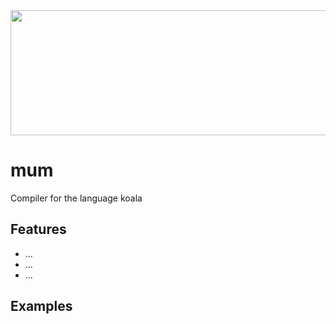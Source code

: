 <img src="https://raw.githubusercontent.com/bsteenbergen/mum/main/docs/mum_logo.PNG" width="600" height="200"/>

# mum

Compiler for the language koala

## Features

- ...
- ...
- ...

## Examples

